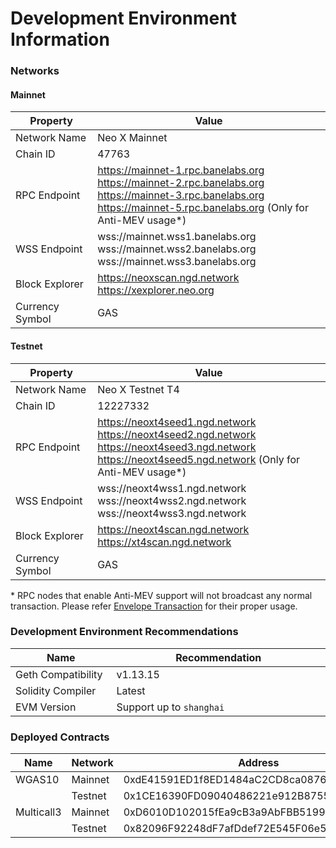 # Development Environment Information

### Networks

#### Mainnet

<table>
    <thead>
        <tr>
            <th width="200">Property</th>
            <th width="550">Value</th>
        </tr>
    </thead>
    <tbody>
        <tr>
            <td>Network Name</td>
            <td>Neo X Mainnet</td>
        </tr>
        <tr>
            <td>Chain ID</td>
            <td>47763</td>
        </tr>
        <tr>
            <td>RPC Endpoint</td>
            <td><a href="https://mainnet-1.rpc.banelabs.org">https://mainnet-1.rpc.banelabs.org</a><br><a href="https://mainnet-2.rpc.banelabs.org">https://mainnet-2.rpc.banelabs.org</a><br><a href="https://mainnet-3.rpc.banelabs.org">https://mainnet-3.rpc.banelabs.org</a><br><a href="https://mainnet-5.rpc.banelabs.org">https://mainnet-5.rpc.banelabs.org</a> (Only for Anti-MEV usage*)</td>
        </tr>
        <tr>
            <td>WSS Endpoint</td>
            <td>wss://mainnet.wss1.banelabs.org<br>wss://mainnet.wss2.banelabs.org<br>wss://mainnet.wss3.banelabs.org</td>
        </tr>
        <tr>
            <td>Block Explorer</td>
            <td><a href="https://neoxscan.ngd.network">https://neoxscan.ngd.network</a><br><a href="https://xexplorer.neo.org">https://xexplorer.neo.org</a></td>
        </tr>
        <tr>
            <td>Currency Symbol</td>
            <td>GAS</td>
        </tr>
    </tbody>
</table>

#### Testnet

<table>
    <thead>
        <tr>
            <th width="200">Property</th>
            <th width="550">Value</th>
        </tr>
    </thead>
    <tbody>
        <tr>
            <td>Network Name</td>
            <td>Neo X Testnet T4</td>
        </tr>
        <tr>
            <td>Chain ID</td>
            <td>12227332</td>
        </tr>
        <tr>
            <td>RPC Endpoint</td>
            <td><a href="https://neoxt4seed1.ngd.network">https://neoxt4seed1.ngd.network</a><br><a href="https://neoxt4seed2.ngd.network">https://neoxt4seed2.ngd.network</a><br><a href="https://neoxt4seed3.ngd.network">https://neoxt4seed3.ngd.network</a><br><a href="https://neoxt4seed5.ngd.network">https://neoxt4seed5.ngd.network</a> (Only for Anti-MEV usage*)</td>
        </tr>
        <tr>
            <td>WSS Endpoint</td>
            <td>wss://neoxt4wss1.ngd.network<br>wss://neoxt4wss2.ngd.network<br>wss://neoxt4wss3.ngd.network</td>
        </tr>
        <tr>
            <td>Block Explorer</td>
            <td><a href="https://neoxt4scan.ngd.network">https://neoxt4scan.ngd.network</a><br><a href="https://xt4scan.ngd.network">https://xt4scan.ngd.network</a></td>
        </tr>
        <tr>
            <td>Currency Symbol</td>
            <td>GAS</td>
        </tr>
    </tbody>
</table>

\* RPC nodes that enable Anti-MEV support will not broadcast any normal transaction. Please refer [Envelope Transaction](../security/anti-mev-protection/constructing-envelope-transactions.md) for their proper usage.

### Development Environment Recommendations

<table>
    <thead>
        <tr>
            <th width="200">Name</th>
            <th width="550">Recommendation</th>
        </tr>
    </thead>
    <tbody>
        <tr>
            <td>Geth Compatibility</td>
            <td>v1.13.15</td>
        </tr>
        <tr>
            <td>Solidity Compiler</td>
            <td>Latest</td>
        </tr>
        <tr>
            <td>EVM Version</td>
            <td>Support up to <code>shanghai</code></td>
        </tr>
    </tbody>
</table>

### Deployed Contracts

<table>
    <thead>
        <tr>
            <th width="100">Name</th>
            <th width="100">Network</th>
            <th width="550">Address</th>
        </tr>
    </thead>
    <tbody>
        <tr>
            <td>WGAS10</td>
            <td>Mainnet</td>
            <td>0xdE41591ED1f8ED1484aC2CD8ca0876428de60EfF</td>
        </tr>
        <tr>
            <td></td>
            <td>Testnet</td>
            <td>0x1CE16390FD09040486221e912B87551E4e44Ab17</td>
        </tr>
        <tr>
            <td>Multicall3</td>
            <td>Mainnet</td>
            <td>0xD6010D102015fEa9cB3a9AbFBB51994c0Fd6E672</td>
        </tr>
        <tr>
            <td></td>
            <td>Testnet</td>
            <td>0x82096F92248dF7afDdef72E545F06e5be0cf0F99</td>
        </tr>
    </tbody>
</table>
